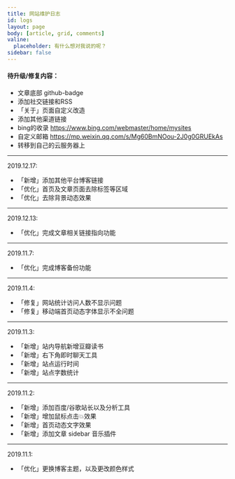 ```yaml
---
title: 网站维护日志
id: logs
layout: page
body: [article, grid, comments]
valine:
  placeholder: 有什么想对我说的呢？
sidebar: false
---
```


#### 待升级/修复内容：
- 文章底部 github-badge
- 添加社交链接和RSS
- 「关于」页面自定义改造
- 添加其他渠道链接
- bing的收录 https://www.bing.com/webmaster/home/mysites
- 自定义邮箱 https://mp.weixin.qq.com/s/Mg60BmNOou-2J0g0GRUEkAs
- 转移到自己的云服务器上



---
2019.12.17:
- 「新增」添加其他平台博客链接
- 「优化」首页及文章页面去除标签等区域
- 「优化」去除背景动态效果


---
2019.12.13:
- 「优化」完成文章相关链接指向功能


---
2019.11.7:
- 「优化」完成博客备份功能


---
2019.11.4:
- 「修复」网站统计访问人数不显示问题
- 「修复」移动端首页动态字体显示不全问题



---

2019.11.3:
- 「新增」站内导航新增豆瓣读书
- 「新增」右下角即时聊天工具
- 「新增」站点运行时间
- 「新增」站点字数统计

---

2019.11.2:
- 「新增」添加百度/谷歌站长以及分析工具
- 「新增」增加鼠标点击💥效果
- 「新增」首页动态文字效果
- 「新增」添加文章 sidebar 音乐插件


---

2019.11.1:
- 「优化」更换博客主题，以及更改颜色样式


